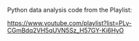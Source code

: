 Python data analysis code from the Playlist:

https://www.youtube.com/playlist?list=PLy-CGmBdq2VH5qUVN5Sz_H57GY-Ki6HyO

